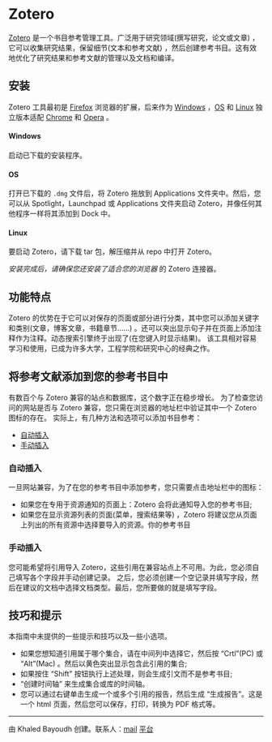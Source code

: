 # Zotero
[Zotero](https://www.zotero.org) 是一个书目参考管理工具。广泛用于研究领域(撰写研究，论文或文章) ，它可以收集研究结果，保留细节(文本和参考文献) ，然后创建参考书目。这有效地优化了研究结果和参考文献的管理以及文档和编译。

## 安装
Zotero 工具最初是 [Firefox](https://www.clubic.com/telecharger-fiche11003-mozilla-firefox.html) 浏览器的扩展，后来作为 [Windows](https://www.zotero.org/download/) ，[OS](https://www.zotero.org/download/) 和 [Linux](https://www.zotero.org/download/) 独立版本适配 [Chrome](https://chrome.google.com/webstore/detail/zotero-connector/ekhagklcjbdpajgpjgmbionohlpdbjgc) 和 [Opera](https://addons.opera.com/en/extensions/details/zotero-connector/?display=en) 。
#### Windows
启动已下载的安装程序。
#### OS
打开已下载的 `.dmg` 文件后，将 Zotero 拖放到 Applications 文件夹中。然后，您可以从 Spotlight，Launchpad 或 Applications 文件夹启动 Zotero，并像任何其他程序一样将其添加到 Dock 中。
#### Linux
要启动 Zotero，请下载 tar 包，解压缩并从 repo 中打开 Zotero。

_安装完成后，请确保您还安装了适合您的浏览器_ 的 Zotero 连接器。

## 功能特点
Zotero 的优势在于它可以对保存的页面或部分进行分类，其中您可以添加关键字和类别(文章，博客文章，书籍章节......) 。还可以突出显示句子并在页面上添加注释作为注释。动态搜索引擎终于出现了(在您键入时显示结果)。
该工具相对容易学习和使用，已成为许多大学，工程学院和研究中心的经典之作。

## 将参考文献添加到您的参考书目中
有数百个与 Zotero 兼容的站点和数据库，这个数字正在稳步增长。
为了检查您访问的网站是否与 Zotero 兼容，您只需在浏览器的地址栏中验证其中一个 Zotero 图标的存在。
实际上，有几种方法和选项可以添加书目参考：

- [自动插入](#自动插入)
- [手动插入](#手动插入)

### 自动插入
一旦网站兼容，为了在您的参考书目中添加参考，您只需要点击地址栏中的图标：
- 如果您在专用于资源通知的页面上：Zotero 会将此通知导入您的参考书目;
- 如果您在显示资源列表的页面(菜单，搜索结果等) ，Zotero 将建议您从页面上列出的所有资源中选择要导入的资源。你的参考书目

### 手动插入
您可能希望将引用导入 Zotero，这些引用在兼容站点上不可用。为此，您必须自己填写各个字段并手动创建记录。
之后，您必须创建一个空记录并填写字段，然后在建议的文档中选择文档类型。最后，您所要做的就是填写字段。

## 技巧和提示
本指南中未提供的一些提示和技巧以及一些小选项。

- 如果您想知道引用属于哪个集合，请在中间列中选择它，然后按 “Crtl”(PC) 或 “Alt”(Mac) 。然后以黄色突出显示包含此引用的集合;
- 如果按住 “Shift” 按钮执行上述处理，则会生成引文而不是参考书目;
- “创建时间轴” 来生成集合或库的时间轴。
- 您可以通过右键单击生成一个或多个引用的报告，然后生成 “生成报告”。这是一个 html 页面，然后您可以保存，打印，转换为 PDF 格式等。


------------
由 Khaled Bayoudh 创建。联系人：[mail](mailto：khaled.isimm@gmail.com) [平台](http://deep-tech.cf)
